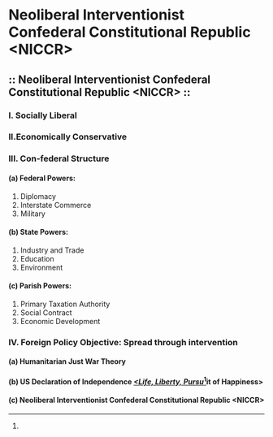 # Neoliberal Interventionist Confederal Constitutional Republic \<NICCR>

## :: Neoliberal Interventionist Confederal Constitutional Republic \<NICCR> ::

### I. Socially Liberal&#x20;

### II.Economically Conservative&#x20;

### III. Con-federal Structure&#x20;

#### (a) Federal Powers:

1. Diplomacy
2. Interstate Commerce
3. Military&#x20;

#### (b) State Powers:

1. Industry and Trade
2. Education
3. Environment&#x20;

#### (c) Parish Powers:

1. Primary Taxation Authority
2. Social Contract
3. Economic Development&#x20;

### IV. Foreign Policy Objective: Spread through intervention&#x20;

#### (a) Humanitarian Just War Theory&#x20;

#### (b) US Declaration of Independence [_\<Life, Liberty, Pursu_](#user-content-fn-1)[^1]it of Happiness>

#### (c) Neoliberal Interventionist Confederal Constitutional Republic \<NICCR>

[^1]: 
